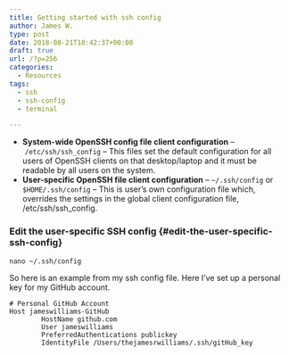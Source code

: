 ```yaml
---
title: Getting started with ssh config
author: James W.
type: post
date: 2018-08-21T10:42:37+00:00
draft: true
url: /?p=256
categories:
  - Resources
tags:
  - ssh
  - ssh-config
  - terminal

---
```

  * **System-wide OpenSSH config file client configuration** &#8211; `/etc/ssh/ssh_config` &#8211; This files set the default configuration for all users of OpenSSH clients on that desktop/laptop and it must be readable by all users on the system.
  * **User-specific OpenSSH file client configuration** &#8211; `~/.ssh/config` or `$HOME/.ssh/config` &#8211; This is user’s own configuration file which, overrides the settings in the global client configuration file, /etc/ssh/ssh_config.

### Edit the user-specific SSH config {#edit-the-user-specific-ssh-config}

```
nano ~/.ssh/config
```

So here is an example from my ssh config file. Here I&#8217;ve set up a personal key for my GitHub account.

    # Personal GitHub Account
    Host jameswilliams-GitHub
            HostName github.com
            User jameswilliams
            PreferredAuthentications publickey
            IdentityFile /Users/thejamesrwilliams/.ssh/gitHub_key
